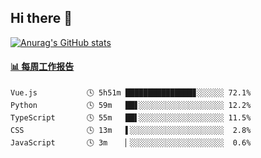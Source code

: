 ## Hi there 👋

[![Anurag's GitHub stats](https://github-readme-stats.vercel.app/api?username=OriLight152)](https://github.com/anuraghazra/github-readme-stats)

<!--
**OriLight152/OriLight152** is a ✨ _special_ ✨ repository because its `README.md` (this file) appears on your GitHub profile.

Here are some ideas to get you started:

- 🔭 I’m currently working on ...
- 🌱 I’m currently learning ...
- 👯 I’m looking to collaborate on ...
- 🤔 I’m looking for help with ...
- 💬 Ask me about ...
- 📫 How to reach me: ...
- 😄 Pronouns: ...
- ⚡ Fun fact: ...
-->

<!-- waka-box start -->
#### <a href="https://gist.github.com/92c8d5b388768c10efcba86e82b7c4fb" target="_blank">📊 每周工作报告</a>
```text
Vue.js           🕓 5h51m ███████████████▊░░░░░░ 72.1%
Python           🕓 59m   ██▋░░░░░░░░░░░░░░░░░░░ 12.2%
TypeScript       🕓 55m   ██▌░░░░░░░░░░░░░░░░░░░ 11.5%
CSS              🕓 13m   ▌░░░░░░░░░░░░░░░░░░░░░  2.8%
JavaScript       🕓 3m    ▏░░░░░░░░░░░░░░░░░░░░░  0.6%
```
<!-- Powered by https://github.com/journey-ad/waka-box-go . -->
<!-- waka-box end -->

